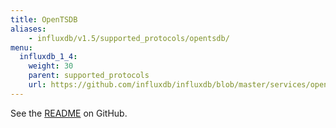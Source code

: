 ```yaml
---
title: OpenTSDB
aliases:
    - influxdb/v1.5/supported_protocols/opentsdb/
menu:
  influxdb_1_4:
    weight: 30
    parent: supported_protocols
    url: https://github.com/influxdb/influxdb/blob/master/services/opentsdb/README.md
---
```


See the [README](https://github.com/influxdata/influxdb/blob/master/services/opentsdb/README.md) on GitHub.
